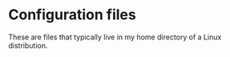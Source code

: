 # Configuration files

These are files that typically live in my home directory of a Linux
distribution.

